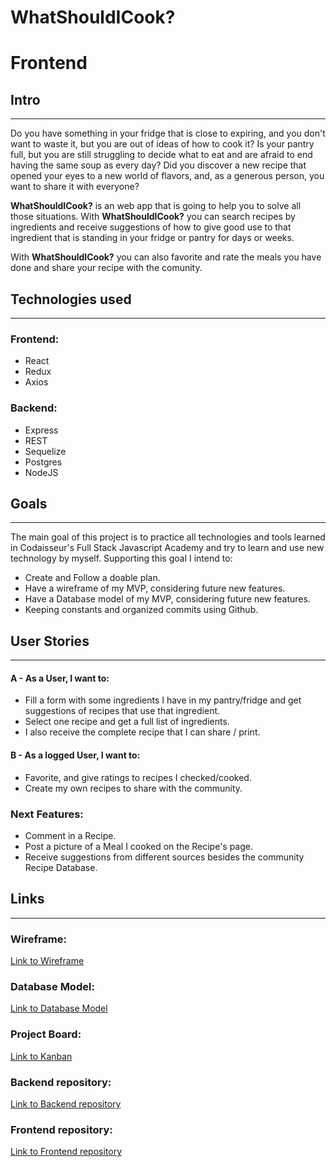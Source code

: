 # WhatShouldICook?

# Frontend

## Intro

---

Do you have something in your fridge that is close to expiring, and you don't want to waste it, but you are out of ideas of how to cook it?
Is your pantry full, but you are still struggling to decide what to eat and are afraid to end having the same soup as every day?
Did you discover a new recipe that opened your eyes to a new world of flavors, and, as a generous person, you want to share it with everyone?

**WhatShouldICook?** is an web app that is going to help you to solve all those situations. With **WhatShouldICook?** you can search recipes by ingredients and receive suggestions of how to give good use to that ingredient that is standing in your fridge or pantry for days or weeks.

With **WhatShouldICook?** you can also favorite and rate the meals you have done and share your recipe with the comunity.

## Technologies used

---

### Frontend:

- React
- Redux
- Axios

### Backend:

- Express
- REST
- Sequelize
- Postgres
- NodeJS

## Goals

---

The main goal of this project is to practice all technologies and tools learned in Codaisseur's Full Stack Javascript Academy and try to learn and use new technology by myself.
Supporting this goal I intend to:

- Create and Follow a doable plan.
- Have a wireframe of my MVP, considering future new features.
- Have a Database model of my MVP, considering future new features.
- Keeping constants and organized commits using Github.

## User Stories

---

#### A - As a User, I want to:

- Fill a form with some ingredients I have in my pantry/fridge and get suggestions of recipes that use that ingredient.
- Select one recipe and get a full list of ingredients.
- I also receive the complete recipe that I can share / print.

#### B - As a logged User, I want to:

- Favorite, and give ratings to recipes I checked/cooked.
- Create my own recipes to share with the community.

### Next Features:

- Comment in a Recipe.
- Post a picture of a Meal I cooked on the Recipe's page.
- Receive suggestions from different sources besides the community Recipe Database.

## Links

---

### Wireframe:

[Link to Wireframe](https://wireframepro.mockflow.com/view/Mchp450YTmb)

### Database Model:

[Link to Database Model](https://lucid.app/lucidchart/01f1a08d-e93c-42db-b1b5-a4c8815e9a67/edit?viewport_loc=319%2C305%2C1650%2C683%2C0_0&invitationId=inv_96b4614e-6a4f-4322-b77a-7af921ba85bd)

### Project Board:

[Link to Kanban](https://github.com/users/giocapeli/projects/2)

### Backend repository:

[Link to Backend repository](https://github.com/giocapeli/Portfolio-Backend)

### Frontend repository:

[Link to Frontend repository](https://github.com/giocapeli/Portfolio-Frontend)
